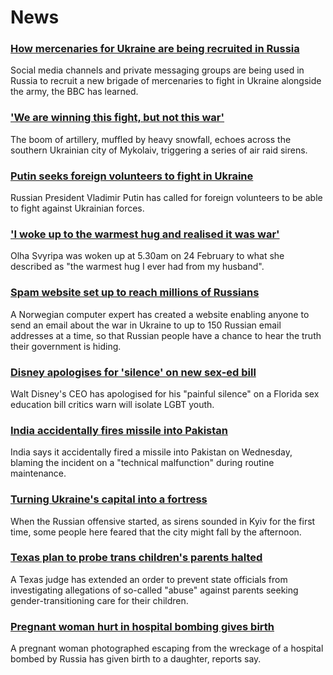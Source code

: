 # News
### [How mercenaries for Ukraine are being recruited in Russia](https://www.bbc.com/news/world-europe-60711211)
Social media channels and private messaging groups are being used in Russia to recruit a new brigade of mercenaries to fight in Ukraine alongside the army, the BBC has learned. 
### ['We are winning this fight, but not this war'](https://www.bbc.com/news/world-europe-60711659)
The boom of artillery, muffled by heavy snowfall, echoes across the southern Ukrainian city of Mykolaiv, triggering a series of air raid sirens. 
### [Putin seeks foreign volunteers to fight in Ukraine](https://www.bbc.com/news/world-europe-60705486)
Russian President Vladimir Putin has called for foreign volunteers to be able to fight against Ukrainian forces.
### ['I woke up to the warmest hug and realised it was war'](https://www.bbc.com/news/technology-60684120)
Olha Svyripa was woken up at 5.30am on 24 February to what she described as "the warmest hug I ever had from my husband".
### [Spam website set up to reach millions of Russians](https://www.bbc.com/news/technology-60697261)
A Norwegian computer expert has created a website enabling anyone to send an email about the war in Ukraine to up to 150 Russian email addresses at a time, so that Russian people have a chance to hear the truth their government is hiding.
### [Disney apologises for 'silence' on new sex-ed bill](https://www.bbc.com/news/world-us-canada-60714063)
Walt Disney's CEO has apologised for his "painful silence" on a Florida sex education bill critics warn will isolate LGBT youth.
### [India accidentally fires missile into Pakistan](https://www.bbc.com/news/world-asia-india-60711653)
India says it accidentally fired a missile into Pakistan on Wednesday, blaming the incident on a "technical malfunction" during routine maintenance.
### [Turning Ukraine's capital into a fortress](https://www.bbc.com/news/world-europe-60714515)
When the Russian offensive started, as sirens sounded in Kyiv for the first time, some people here feared that the city might fall by the afternoon. 
### [Texas plan to probe trans children's parents halted](https://www.bbc.com/news/world-us-canada-60710227)
A Texas judge has extended an order to prevent state officials from investigating allegations of so-called "abuse" against parents seeking gender-transitioning care for their children.
### [Pregnant woman hurt in hospital bombing gives birth](https://www.bbc.com/news/world-europe-60715492)
A pregnant woman photographed escaping from the wreckage of a hospital bombed by Russia has given birth to a daughter, reports say.
